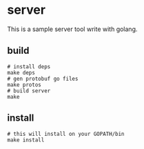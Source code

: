 # server

This is a sample server tool write with golang.


## build
```
# install deps
make deps
# gen protobuf go files
make protos
# build server
make
```

## install
```
# this will install on your GOPATH/bin
make install
```
